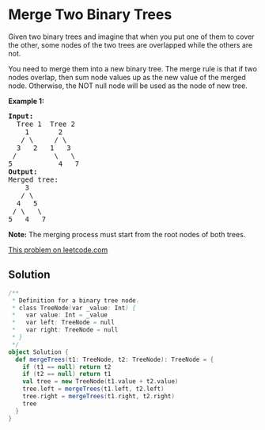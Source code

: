 # Merge Two Binary Trees

<p>
Given two binary trees and imagine that when you put one of them to cover the
other, some nodes of the two trees are overlapped while the others are not.
</p>

<p>
You need to merge them into a new binary tree. The merge rule is that if two
nodes overlap, then sum node values up as the new value of the merged node.
Otherwise, the NOT null node will be used as the node of new tree.
</p>

<p><b>Example 1:</b></p>

<pre>
<b>Input:</b>
  Tree 1  Tree 2
    1       2
   / \     / \
  3   2   1   3
 /         \   \
5           4   7
<b>Output:</b>
Merged tree:
    3
   / \
  4   5
 / \   \
5   4   7
</pre>

<p><b>Note:</b> The merging process must start from the root nodes of both trees.</p>


[This problem on leetcode.com](https://leetcode.com/problems/merge-two-binary-trees/)

## Solution

```scala
/**
 * Definition for a binary tree node.
 * class TreeNode(var _value: Int) {
 *   var value: Int = _value
 *   var left: TreeNode = null
 *   var right: TreeNode = null
 * }
 */
object Solution {
  def mergeTrees(t1: TreeNode, t2: TreeNode): TreeNode = {
    if (t1 == null) return t2
    if (t2 == null) return t1
    val tree = new TreeNode(t1.value + t2.value)
    tree.left = mergeTrees(t1.left, t2.left)
    tree.right = mergeTrees(t1.right, t2.right)
    tree
  }
}
```
